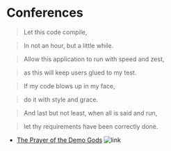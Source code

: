 # Conferences

> Let this code compile,

> In not an hour, but a little while.

> Allow this application to run with speed and zest,

> as this will keep users glued to my test.

> If my code blows up in my face,

> do it with style and grace.

> And last but not least, when all is said and run,

> let thy requirements have been correctly done.

- [The Prayer of the Demo Gods](https://www.rambli.com/2016/06/the-prayer-of-the-demo-gods/) ![link](../foreign.png)
